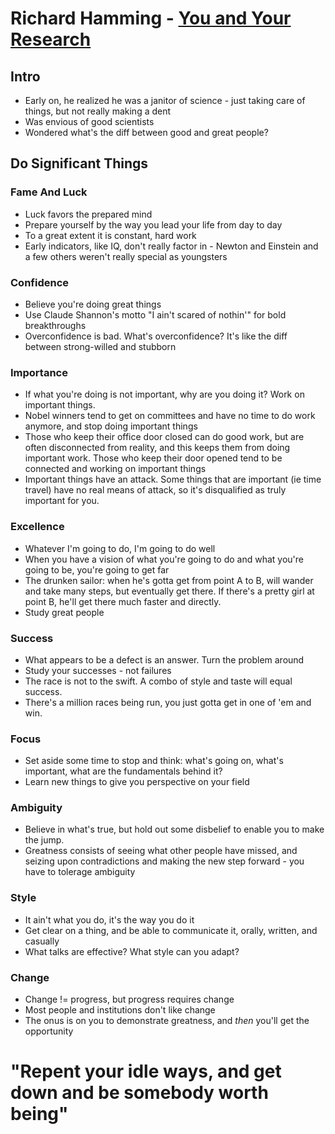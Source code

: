 # Richard Hamming - [You and Your Research](http://www.youtube.com/watch?v=a1zDuOPkMSw)

## Intro
* Early on, he realized he was a janitor of science - just taking care of things, but not really making a dent
* Was envious of good scientists
* Wondered what's the diff between good and great people?

## Do Significant Things

### Fame And Luck
* Luck favors the prepared mind
* Prepare yourself by the way you lead your life from day to day
* To a great extent it is constant, hard work
* Early indicators, like IQ, don't really factor in - Newton and Einstein and a few others weren't really special as youngsters

### Confidence
* Believe you're doing great things
* Use Claude Shannon's motto "I ain't scared of nothin'" for bold breakthroughs
* Overconfidence is bad. What's overconfidence? It's like the diff between strong-willed and stubborn

### Importance
* If what you're doing is not important, why are you doing it? Work on important things.
* Nobel winners tend to get on committees and have no time to do work anymore, and stop doing important things
* Those who keep their office door closed can do good work, but are often disconnected from reality, and this keeps them from doing important work. Those who keep their door opened tend to be connected and working on important things
* Important things have an attack. Some things that are important (ie time travel) have no real means of attack, so it's disqualified as truly important for you.

### Excellence
* Whatever I'm going to do, I'm going to do well
* When you have a vision of what you're going to do and what you're going to be, you're going to get far
* The drunken sailor: when he's gotta get from point A to B, will wander and take many steps, but eventually get there. If there's a pretty girl at point B, he'll get there much faster and directly.
* Study great people

### Success
* What appears to be a defect is an answer. Turn the problem around
* Study your successes - not failures
* The race is not to the swift. A combo of style and taste will equal success.
* There's a million races being run, you just gotta get in one of 'em and win.

### Focus
* Set aside some time to stop and think: what's going on, what's important, what are the fundamentals behind it?
* Learn new things to give you perspective on your field

### Ambiguity
* Believe in what's true, but hold out some disbelief to enable you to make the jump.
* Greatness consists of seeing what other people have missed, and seizing upon contradictions and making the new step forward - you have to tolerage ambiguity

### Style
* It ain't what you do, it's the way you do it
* Get clear on a thing, and be able to communicate it, orally, written, and casually
* What talks are effective? What style can you adapt?

### Change
* Change != progress, but progress requires change
* Most people and institutions don't like change
* The onus is on you to demonstrate greatness, and *then* you'll get the opportunity

# "Repent your idle ways, and get down and be somebody worth being"

